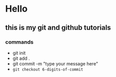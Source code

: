 # Hello

## this is my git and github tutorials

### commands

- git init
- git add .
- git commit -m "type your message here"
- `git checkout 6-digits-of-commit`
